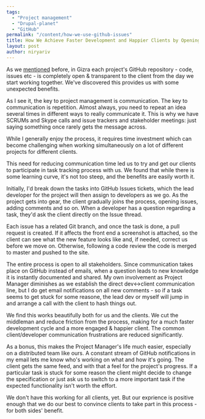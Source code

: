 ```yaml
---
tags: 
  - "Project management"
  - "Drupal-planet"
  - "GitHub"
permalink: "/content/how-we-use-github-issues"
title: How We Achieve Faster Development and Happier Clients by Opening Our GitHub Issues
layout: post
author: niryariv
---
```

As we [mentioned](http://www.gizra.com/content/the-gizra-way/) before, in Gizra each project's GitHub repository - code, issues etc - is completely open & transparent to the client from the day we start working together. We've discovered this provides us with some unexpected benefits.

<!-- more -->

As I see it, the key to project management is communication. The key to communication is repetition. Almost always, you need to repeat an idea several times in different ways to really communicate it. This is why we have SCRUMs and Skype calls and issue trackers and stakeholder meetings: just saying something once rarely gets the message across.

While I generally enjoy the process, it requires time investment which can become challenging when working simultaneously on a lot of different projects for different clients.

This need for reducing communication time led us to try and get our clients to participate in task tracking process with us. We found that while there is some learning curve, it's not too steep, and the benefits are easily worth it.

Initially, I'd break down the tasks into GitHub Issues tickets, which the lead developer for the project will then assign to developers as we go. As the project gets into gear, the client gradually joins the process, opening issues, adding comments and so on. When a developer has a question regarding a task, they'd ask the client directly on the Issue thread. 

Each issue has a related Git branch, and once the task is done, a pull request is created. If it affects the front end a screenshot is attached, so the client can see what the new feature looks like and, if needed, correct us before we move on. Otherwise, following a code review the code is merged to master and pushed to the site.

The entire process is open to all stakeholders. Since communication takes place on GitHub instead of emails, when a question leads to new knowledge it is instantly documented and shared. My own involvement as Project Manager diminishes as we establish the direct dev<->client communication line, but I do get email notifications on all new comments - so if a task seems to get stuck for some reasone, the lead dev or myself will jump in and arrange a call with the client to hash things out.

We find this works beautifully both for us and the clients. We cut the middleman and reduce friction from the process, making for a much faster development cycle and a more engaged & happier client. The common client/developer communication frustrations are reduced significantly.

As a bonus, this makes the Project Manager's life much easier, especially on a distributed team like ours. A constant stream of GitHub notifications in my email lets me know who's working on what and how it's going. The client gets the same feed, and with that a feel for the project's progress. If a particular task is stuck for some reason the client might decide to change the specification or just ask us to switch to a more important task if the expected functionality isn't worth the effort.

We don't have this working for all clients, yet. But our exprience is positive enough that we do our best to convince clients to take part in this process - for both sides' benefit.
